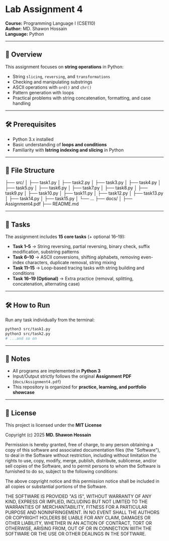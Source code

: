 # Lab Assignment 4 
**Course:** Programming Language I (CSE110)  
**Author:** MD. Shawon Hossain  
**Language:** Python  

---

## 📌 Overview  
This assignment focuses on **string operations** in Python:

- String `slicing`, `reversing`, and `transformations`
- Checking and manipulating substrings
- ASCII operations with `ord()` and `chr()`
- Pattern generation with loops
- Practical problems with string concatenation, formatting, and case handling

---

## 🛠️ Prerequisites  
- Python 3.x installed  
- Basic understanding of **loops and conditions**  
- Familiarity with **lstring indexing and slicing** in Python  

---

## 📂 File Structure  
├── src/
│   ├── task1.py
│   ├── task2.py
│   ├── task3.py
│   ├── task4.py
│   ├── task5.py
│   ├── task6.py
│   ├── task7.py
│   ├── task8.py
│   ├── task9.py
│   ├── task10.py
│   ├── task11.py
│   ├── task12.py
│   ├── task13.py
│   ├── task14.py
│   ├── task15.py
│   └── ...
├── docs/
│   ├── Assignment4.pdf
├── README.md

---

## 📂 Tasks  
The assignment includes **15 core tasks** (+ optional 16–19):

- **Task 1–5** → String reversing, partial reversing, binary check, suffix modification, substring patterns
- **Task 6–10** → ASCII conversions, shifting alphabets, removing even-index characters, duplicate removal, string mixing
- **Task 11–15** → Loop-based tracing tasks with string building and conditions
- **Task 16–19 (Optional)** → Extra practice (removal, splitting, concatenation, alternating case)

---

## 🛠️ How to Run  
Run any task individually from the terminal:  
```bash
python3 src/task1.py
python3 src/task2.py
# ...and so on
```

---

## 📎 Notes
- All programs are implemented in **Python 3**
- Input/Output strictly follows the original **Assignment PDF** (`docs/Assignment4.pdf`)
- This repository is organized for **practice, learning, and portfolio showcase**

---

## 📜 License
This project is licensed under the **MIT License**  

Copyright (c) 2025 **MD. Shawon Hossain**  

Permission is hereby granted, free of charge, to any person obtaining a copy
of this software and associated documentation files (the "Software"), to deal
in the Software without restriction, including without limitation the rights
to use, copy, modify, merge, publish, distribute, sublicense, and/or sell
copies of the Software, and to permit persons to whom the Software is
furnished to do so, subject to the following conditions:

The above copyright notice and this permission notice shall be included in all
copies or substantial portions of the Software.

THE SOFTWARE IS PROVIDED "AS IS", WITHOUT WARRANTY OF ANY KIND, EXPRESS OR
IMPLIED, INCLUDING BUT NOT LIMITED TO THE WARRANTIES OF MERCHANTABILITY,
FITNESS FOR A PARTICULAR PURPOSE AND NONINFRINGEMENT. IN NO EVENT SHALL THE
AUTHORS OR COPYRIGHT HOLDERS BE LIABLE FOR ANY CLAIM, DAMAGES OR OTHER
LIABILITY, WHETHER IN AN ACTION OF CONTRACT, TORT OR OTHERWISE, ARISING FROM,
OUT OF OR IN CONNECTION WITH THE SOFTWARE OR THE USE OR OTHER DEALINGS IN THE
SOFTWARE.
